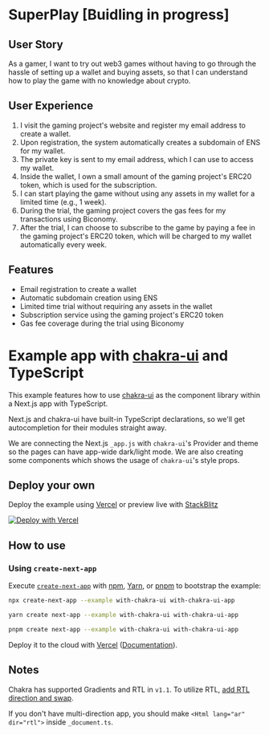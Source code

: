 # SuperPlay [Buidling in progress]

## **User Story**

As a gamer, I want to try out web3 games without having to go through the hassle of setting up a wallet and buying assets, so that I can understand how to play the game with no knowledge about crypto. 

## **User Experience**

1. I visit the gaming project's website and register my email address to create a wallet.
2. Upon registration, the system automatically creates a subdomain of ENS for my wallet.
3. The private key is sent to my email address, which I can use to access my wallet.
4. Inside the wallet, I own a small amount of the gaming project's ERC20 token, which is used for the subscription.
5. I can start playing the game without using any assets in my wallet for a limited time (e.g., 1 week).
6. During the trial, the gaming project covers the gas fees for my transactions using Biconomy.
7. After the trial, I can choose to subscribe to the game by paying a fee in the gaming project's ERC20 token, which will be charged to my wallet automatically every week.

## **Features**

- Email registration to create a wallet
- Automatic subdomain creation using ENS
- Limited time trial without requiring any assets in the wallet
- Subscription service using the gaming project's ERC20 token
- Gas fee coverage during the trial using Biconomy


# Example app with [chakra-ui](https://github.com/chakra-ui/chakra-ui) and TypeScript

This example features how to use [chakra-ui](https://github.com/chakra-ui/chakra-ui) as the component library within a Next.js app with TypeScript.

Next.js and chakra-ui have built-in TypeScript declarations, so we'll get autocompletion for their modules straight away.

We are connecting the Next.js `_app.js` with `chakra-ui`'s Provider and theme so the pages can have app-wide dark/light mode. We are also creating some components which shows the usage of `chakra-ui`'s style props.

## Deploy your own

Deploy the example using [Vercel](https://vercel.com?utm_source=github&utm_medium=readme&utm_campaign=next-example) or preview live with [StackBlitz](https://stackblitz.com/github/vercel/next.js/tree/canary/examples/with-chakra-ui)

[![Deploy with Vercel](https://vercel.com/button)](https://vercel.com/new/git/external?repository-url=https://github.com/vercel/next.js/tree/canary/examples/with-chakra-ui&project-name=with-chakra-ui&repository-name=with-chakra-ui)

## How to use

### Using `create-next-app`

Execute [`create-next-app`](https://github.com/vercel/next.js/tree/canary/packages/create-next-app) with [npm](https://docs.npmjs.com/cli/init), [Yarn](https://yarnpkg.com/lang/en/docs/cli/create/), or [pnpm](https://pnpm.io) to bootstrap the example:

```bash
npx create-next-app --example with-chakra-ui with-chakra-ui-app
```

```bash
yarn create next-app --example with-chakra-ui with-chakra-ui-app
```

```bash
pnpm create next-app --example with-chakra-ui with-chakra-ui-app
```

Deploy it to the cloud with [Vercel](https://vercel.com/new?utm_source=github&utm_medium=readme&utm_campaign=next-example) ([Documentation](https://nextjs.org/docs/deployment)).

## Notes

Chakra has supported Gradients and RTL in `v1.1`. To utilize RTL, [add RTL direction and swap](https://chakra-ui.com/docs/features/rtl-support).

If you don't have multi-direction app, you should make `<Html lang="ar" dir="rtl">` inside `_document.ts`.
